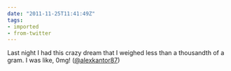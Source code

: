 ```yaml
---
date: "2011-11-25T11:41:49Z"
tags:
- imported
- from-twitter
---
```

Last night I had this crazy dream that I weighed less than a thousandth of a gram. I was like, 0mg\! \([@alexkantor87](https://twitter.com/alexkantor87)\)

